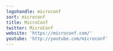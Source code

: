 ```yaml
---
logohandle: microconf
sort: microconf
title: MicroConf
twitter: MicroConf
website: 'https://microconf.com/'
youtube: 'http://youtube.com/microconf'
---
```

